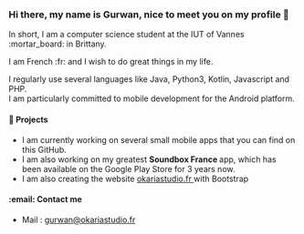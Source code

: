 <h3> Hi there, my name is Gurwan, nice to meet you on my profile 👋 </h3>

<p> In short, I am a computer science student at the IUT of Vannes :mortar_board: in Brittany. </p>

<p> I am French :fr: and I wish to do great things in my life. 
  
<p> I regularly use several languages like Java, Python3, Kotlin, Javascript and PHP. <br>
  I am particularly committed to mobile development for the Android platform. </p>

 <h4> 🔭 Projects </h4>
  <ul>
    <li>
      I am currently working on several small mobile apps that you can find on this GitHub.
    </li>
    <li>
      I am also working on my greatest <strong> Soundbox France </strong> app, which has been available on the Google Play Store for 3 years now.
    </li>
    <li>
      I am also creating the website <a href="www.okariastudio.fr"> okariastudio.fr </a> with Bootstrap 
    </li>
  </ul>
  
   <h4> :email: Contact me </h4>
  <ul>
    <li>
      Mail : <a href="mailto:gurwan@okariastudio.fr" > gurwan@okariastudio.fr </a>
  </ul>
  

